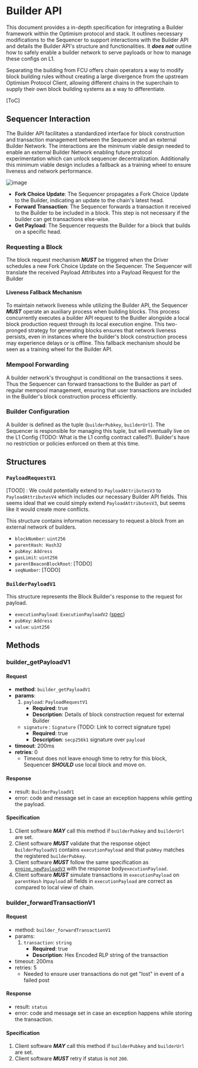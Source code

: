 # Builder API

This document provides a in-depth specification for integrating a Builder framework within the Optimism protocol and stack. It outlines necessary modifications to the Sequencer to support interactions with the Builder API and details the Builder API's structure and functionalities. It ***does not*** outline how to safely enable a builder network to serve payloads or how to manage these configs on L1.

Separating the building from FCU offers chain operators a way to modify block building rules without creating a large divergence from the upstream Optimism Protocol Client, allowing different chains in the superchain to supply their own block building systems as a way to differentiate.

[ToC]

## Sequencer Interaction


The Builder API facilitates a standardized interface for block construction and transaction management between the Sequencer and an external Builder Network. The interactions are the minimum viable design needed to enable an external Builder Network enabling future protocol experimentation which can unlock sequencer decentralization. Additionally this minimum viable design includes a fallback as a training wheel to ensure liveness and network performance.

![image](https://hackmd.io/_uploads/S1nE75egA.png)


- **Fork Choice Update**: The Sequencer propagates a Fork Choice Update to the Builder, indicating an update to the chain's latest head.
- **Forward Transaction**: The Sequencer forwards a transaction it received to the Builder to be included in a block. This step is not necessary if the builder can get transactions else-wise.
- **Get Payload**: The Sequencer requests the Builder for a block that builds on a specific head.


### Requesting a Block

The block request mechanism ***MUST*** be triggered when the Driver schedules a new Fork Choice Update on the Sequencer. The Sequencer will translate the received Payload Attributes into a Payload Request for the Builder 

#### Liveness Fallback Mechanism
To maintain network liveness while utilizing the Builder API, the Sequencer ***MUST*** operate an auxiliary process when building blocks. This process concurrently executes a builder API request to the Buidler alongside a local block production request through its local execution engine. This two-pronged strategy for generating blocks ensures that network liveness persists, even in instances where the builder's block construction process may experience delays or is offline. This fallback mechanism should be seen as a training wheel for the Builder API.

### Mempool Forwarding

A builder network's throughput is conditional on the transactions it sees. Thus the Sequencer can forward transactions to the Builder as part of regular mempool management, ensuring that user transactions are included in the Builder's block construction process efficiently.

### Builder Configuration

A builder is defined as the tuple (`builderPubkey`, `builderUrl`). The Sequencer is responsible for managing this tuple, but will eventually live on the L1 Config (TODO: What is the L1 config contract called?). Builder's have no restriction or policies enforced on them at this time.

## Structures

### `PayloadRequestV1`
[TOOD] : We could potentially extend to `PayloadAttributesV3` to `PayloadAttributesV4` which includes our necessary Builder API fields. This seems ideal that we could simply extend `PayloadAttributesV3`, but seems like it would create more conflicts. 

This structure contains information necessary to request a block from an external network of builders.
- `blockNumber`: `uint256`
- `parentHash`:  `Hash32`
- `pubKey`: `Address`
- `gasLimit`: `uint256`
- `parentBeaconBlockRoot`: [TODO]
- `seqNumber`: [TODO]
    
    
### `BuilderPayloadV1`   
This structure represents the Block Builder's response to the request for payload.
- `executionPayload`: `ExecutionPayloadV2` ([spec](https://github.com/ethereum/execution-apis/blob/584905270d8ad665718058060267061ecfd79ca5/src/engine/shanghai.md#executionpayloadv2))
- `pubKey`: `Address`
- `value`: `uint256`

## Methods

### builder_getPayloadV1

#### Request

* **method**: `builder_getPayloadV1`
* **params**:
    1. `payload`: `PayloadRequestV1`
        - **Required**: true
        - **Description**: Details of block construction request for external Builder
    - `signature` : `Signature` (TODO: Link to correct signature type)
        - **Required**: true
        - **Description**: `secp256k1` signature over `payload`
* **timeout**: 200ms
* **retries**: 0
    * Timeout does not leave enough time to retry for this block, Sequencer ***SHOULD*** use local block and move on.

#### Response

* result: `BuilderPayloadV1`
* error: code and message set in case an exception happens while getting the payload.
    
#### Specification

1. Client software ***MAY*** call this method if `builderPubkey` and `builderUrl` are set.
2. Client software ***MUST*** validate that the response object `BuilderPayloadV1` contains `executionPayload` and that `pubKey` matches the registered `builderPubkey`.
3. Client software ***MUST*** follow the same specification as [`engine_newPayloadV3`](https://github.com/ethereum/execution-apis/blob/main/src/engine/cancun.md#executionpayloadv3) with the response body`executionPayload`.
4. Client software ***MUST*** simulate transactions in `executionPayload` on `parentHash` in`payload` all fields in `executionPayload` are correct as compared to local view of chain.

### builder_forwardTransactionV1
    
#### Request

* method: `builder_forwardTransactionV1`
* params:
    1. `transaction`: `string`
        - **Required**: true
        - **Description**: Hex Encoded RLP string of the transaction
* timeout: 200ms
* retries: 5
    * Needed to ensure user transactions do not get "lost" in event of a failed post

#### Response

* result: `status`
* error: code and message set in case an exception happens while storing the transaction.
    
#### Specification

1. Client software ***MAY*** call this method if `builderPubkey` and `builderUrl` are set.
2. Client software ***MUST*** retry if status is not `200`.